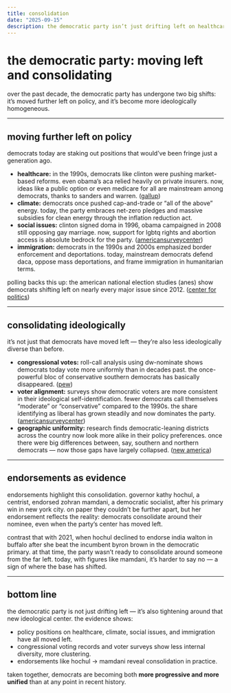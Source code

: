```yaml
---
title: consolidation
date: "2025-09-15"
description: the democratic party isn’t just drifting left on healthcare, climate, and social issues—it’s also consolidating ideologically, becoming more homogeneous and unified than in the past.
---
```


# the democratic party: moving left and consolidating

over the past decade, the democratic party has undergone two big shifts: it’s moved further left on policy, and it’s become more ideologically homogeneous.

---

## moving further left on policy

democrats today are staking out positions that would’ve been fringe just a generation ago.

* **healthcare:** in the 1990s, democrats like clinton were pushing market-based reforms. even obama’s aca relied heavily on private insurers. now, ideas like a public option or even medicare for all are mainstream among democrats, thanks to sanders and warren. ([gallup](https://news.gallup.com/poll/246806/understanding-shifts-democratic-party-ideology.aspx?utm_source=chatgpt.com))
* **climate:** democrats once pushed cap-and-trade or “all of the above” energy. today, the party embraces net-zero pledges and massive subsidies for clean energy through the inflation reduction act.
* **social issues:** clinton signed doma in 1996, obama campaigned in 2008 still opposing gay marriage. now, support for lgbtq rights and abortion access is absolute bedrock for the party. ([americansurveycenter](https://www.americansurveycenter.org/research/the-democratic-partys-transformation-more-diverse-educated-and-liberal-but-less-religious/?utm_source=chatgpt.com))
* **immigration:** democrats in the 1990s and 2000s emphasized border enforcement and deportations. today, mainstream democrats defend daca, oppose mass deportations, and frame immigration in humanitarian terms.

polling backs this up: the american national election studies (anes) show democrats shifting left on nearly every major issue since 2012. ([center for politics](https://centerforpolitics.org/crystalball/both-white-and-nonwhite-democrats-are-moving-left/?utm_source=chatgpt.com))

---

## consolidating ideologically

it’s not just that democrats have moved left — they’re also less ideologically diverse than before.

* **congressional votes:** roll-call analysis using dw-nominate shows democrats today vote more uniformly than in decades past. the once-powerful bloc of conservative southern democrats has basically disappeared. ([pew](https://www.pewresearch.org/short-reads/2022/03/10/the-polarization-in-todays-congress-has-roots-that-go-back-decades/?utm_source=chatgpt.com))
* **voter alignment:** surveys show democratic voters are more consistent in their ideological self-identification. fewer democrats call themselves “moderate” or “conservative” compared to the 1990s. the share identifying as liberal has grown steadily and now dominates the party. ([americansurveycenter](https://www.americansurveycenter.org/research/the-democratic-partys-transformation-more-diverse-educated-and-liberal-but-less-religious/?utm_source=chatgpt.com))
* **geographic uniformity:** research finds democratic-leaning districts across the country now look more alike in their policy preferences. once there were big differences between, say, southern and northern democrats — now those gaps have largely collapsed. ([new america](https://newamerica.org/political-reform/reports/understanding-the-partisan-divide/?utm_source=chatgpt.com))

---

## endorsements as evidence

endorsements highlight this consolidation. governor kathy hochul, a centrist, endorsed zohran mamdani, a democratic socialist, after his primary win in new york city. on paper they couldn’t be further apart, but her endorsement reflects the reality: democrats consolidate around their nominee, even when the party’s center has moved left.

contrast that with 2021, when hochul declined to endorse india walton in buffalo after she beat the incumbent byron brown in the democratic primary. at that time, the party wasn’t ready to consolidate around someone from the far left. today, with figures like mamdani, it’s harder to say no — a sign of where the base has shifted.

---

## bottom line

the democratic party is not just drifting left — it’s also tightening around that new ideological center. the evidence shows:

* policy positions on healthcare, climate, social issues, and immigration have all moved left.
* congressional voting records and voter surveys show less internal diversity, more clustering.
* endorsements like hochul → mamdani reveal consolidation in practice.

taken together, democrats are becoming both **more progressive and more unified** than at any point in recent history.